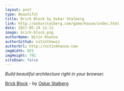 ```yaml
---
layout: post
type: Beautiful
title: Brick Block by Oskar Stalberg
link: http://oskarstalberg.com/game/house/index.html
date: 2017-05-19 11:11
image: brick-block.png
authorName: Nitin Khanna
authorGithub: nitinthewiz
authorUrl: http://nitinkhanna.com
imgWidth: 653
imgHeight: 791
siteDown: false
---
```


_Build beautiful architecture right in your browser._

[Brick Block](http://oskarstalberg.com/game/house/index.html) - by [Oskar Stalberg](http://oskarstalberg.tumblr.com/)
